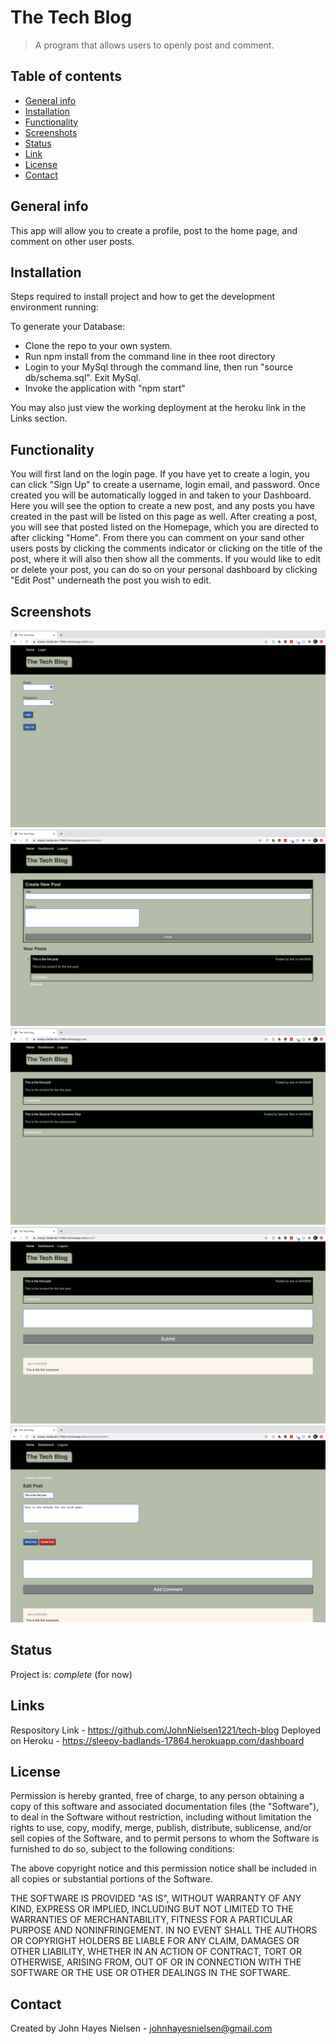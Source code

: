 # The Tech Blog
>A program that allows users to openly post and comment.

## Table of contents
* [General info](#general-info)
* [Installation](#installation)
* [Functionality](#functionality)
* [Screenshots](#screenshots)
* [Status](#status)
* [Link](#link)
* [License](#license)
* [Contact](#contact)

## General info
This app will allow you to create a profile, post to the home page, and comment on other user posts.

## Installation
Steps required to install project and how to get the development environment running:

To generate your Database:

- Clone the repo to your own system.
- Run npm install from the command line in thee root directory
- Login to your MySql through the command line, then run "source db/schema.sql". Exit MySql.
- Invoke the application with "npm start"

You may also just view the working deployment at the heroku link in the Links section.

## Functionality
You will first land on the login page. If you have yet to create a login, you can click "Sign Up" to create a username, login email, and password. Once created you will be automatically logged in and taken to your Dashboard. Here you will see the option to create a new post, and any posts you have created in the past will be listed on this page as well. After creating a post, you will see that posted listed on the Homepage, which you are directed to after clicking "Home". From there you can comment on your sand other users posts by clicking the comments indicator or clicking on the title of the post, where it will also then show all the comments. If you would like to edit or delete your post, you can do so on your personal dashboard by clicking "Edit Post" underneath the post you wish to edit.

## Screenshots
![Tech Screenshot 1](public/screenshots/tech-ss-1.png)
![Tech Screenshot 2](public/screenshots/tech-ss-2.png)
![Tech Screenshot 3](public/screenshots/tech-ss-3.png)
![Tech Screenshot 4](public/screenshots/tech-ss-4.png)
![Tech Screenshot 5](public/screenshots/tech-ss-5.png)

## Status
Project is: _complete_ (for now)

## Links
Respository Link - https://github.com/JohnNielsen1221/tech-blog
Deployed on Heroku - https://sleepy-badlands-17864.herokuapp.com/dashboard


## License
Permission is hereby granted, free of charge, to any person obtaining a copy of this software and associated documentation files (the "Software"), to deal in the Software without restriction, including without limitation the rights to use, copy, modify, merge, publish, distribute, sublicense, and/or sell copies of the Software, and to permit persons to whom the Software is furnished to do so, subject to the following conditions:

The above copyright notice and this permission notice shall be included in all copies or substantial portions of the Software.

THE SOFTWARE IS PROVIDED "AS IS", WITHOUT WARRANTY OF ANY KIND, EXPRESS OR IMPLIED, INCLUDING BUT NOT LIMITED TO THE WARRANTIES OF MERCHANTABILITY, FITNESS FOR A PARTICULAR PURPOSE AND NONINFRINGEMENT. IN NO EVENT SHALL THE AUTHORS OR COPYRIGHT HOLDERS BE LIABLE FOR ANY CLAIM, DAMAGES OR OTHER LIABILITY, WHETHER IN AN ACTION OF CONTRACT, TORT OR OTHERWISE, ARISING FROM, OUT OF OR IN CONNECTION WITH THE SOFTWARE OR THE USE OR OTHER DEALINGS IN THE SOFTWARE.

## Contact
Created by John Hayes Nielsen - johnhayesnielsen@gmail.com